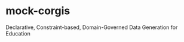 mock-corgis
===========

Declarative, Constraint-based, Domain-Governed Data Generation for Education

